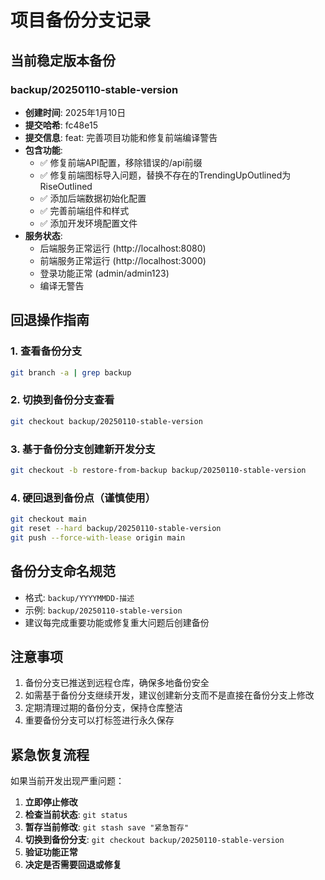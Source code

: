 # 项目备份分支记录

## 当前稳定版本备份

### backup/20250110-stable-version
- **创建时间**: 2025年1月10日
- **提交哈希**: fc48e15
- **提交信息**: feat: 完善项目功能和修复前端编译警告
- **包含功能**:
  - ✅ 修复前端API配置，移除错误的/api前缀
  - ✅ 修复前端图标导入问题，替换不存在的TrendingUpOutlined为RiseOutlined
  - ✅ 添加后端数据初始化配置
  - ✅ 完善前端组件和样式
  - ✅ 添加开发环境配置文件
- **服务状态**: 
  - 后端服务正常运行 (http://localhost:8080)
  - 前端服务正常运行 (http://localhost:3000)
  - 登录功能正常 (admin/admin123)
  - 编译无警告

## 回退操作指南

### 1. 查看备份分支
```bash
git branch -a | grep backup
```

### 2. 切换到备份分支查看
```bash
git checkout backup/20250110-stable-version
```

### 3. 基于备份分支创建新开发分支
```bash
git checkout -b restore-from-backup backup/20250110-stable-version
```

### 4. 硬回退到备份点（谨慎使用）
```bash
git checkout main
git reset --hard backup/20250110-stable-version
git push --force-with-lease origin main
```

## 备份分支命名规范

- 格式: `backup/YYYYMMDD-描述`
- 示例: `backup/20250110-stable-version`
- 建议每完成重要功能或修复重大问题后创建备份

## 注意事项

1. 备份分支已推送到远程仓库，确保多地备份安全
2. 如需基于备份分支继续开发，建议创建新分支而不是直接在备份分支上修改
3. 定期清理过期的备份分支，保持仓库整洁
4. 重要备份分支可以打标签进行永久保存

## 紧急恢复流程

如果当前开发出现严重问题：

1. **立即停止修改**
2. **检查当前状态**: `git status`
3. **暂存当前修改**: `git stash save "紧急暂存"`
4. **切换到备份分支**: `git checkout backup/20250110-stable-version`
5. **验证功能正常**
6. **决定是否需要回退或修复**